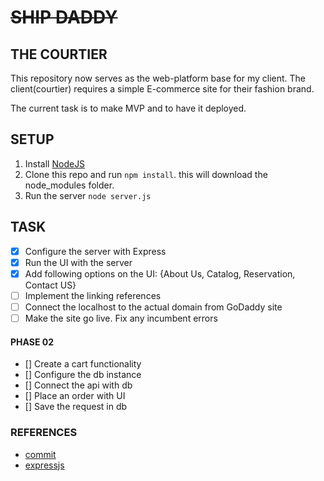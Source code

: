 # ~~SHIP DADDY~~

## THE COURTIER

This repository now serves as the web-platform base for my client. The client(courtier) 
requires a simple E-commerce site for their fashion brand.

The current task is to make MVP and to have it deployed.


## SETUP

1. Install [NodeJS](https://nodejs.org/)
2. Clone this repo and run `npm install`. this will download the node_modules folder.
3. Run the server `node server.js`

## TASK

- [x] Configure the server with Express 
- [x] Run the UI with the server 
- [x] Add following options on the UI: {About Us, Catalog, Reservation, Contact US}
- [ ] Implement the linking references
- [ ] Connect the localhost to the actual domain from GoDaddy site
- [ ] Make the site go live. Fix any incumbent errors

#### PHASE 02
- [] Create a cart functionality
- [] Configure the db instance
- [] Connect the api with db 
- [] Place an order with UI 
- [] Save the request in db 

               
### REFERENCES

- [commit](https://www.conventionalcommits.org/en/v1.0.0-beta.4/)
- [expressjs](https://expressjs.com/)

